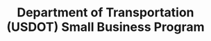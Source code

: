 ---
highlight: "false" 
title: "Department of Transportation (USDOT) Small Business Program "
description: "The United States Department of Transportation (USDOT), Office of Small and Disadvantaged Business Utilization (OSDBU) mission is to ensure Small Business policies and goals of the Secretary of Transportation are implemented in a fair, efficient and effective manner."
url-link: "https://www.transportation.gov/osdbu"
type: "HTML"
gov-only: "false"
is-external: "true"
publication-date: "January 01, 2023"
reading-time: "5"
resource-type: "information-slick"
filter: "small-business"
audience: "industry-all-businesses"
branded-offerings: "small-business-support"
---